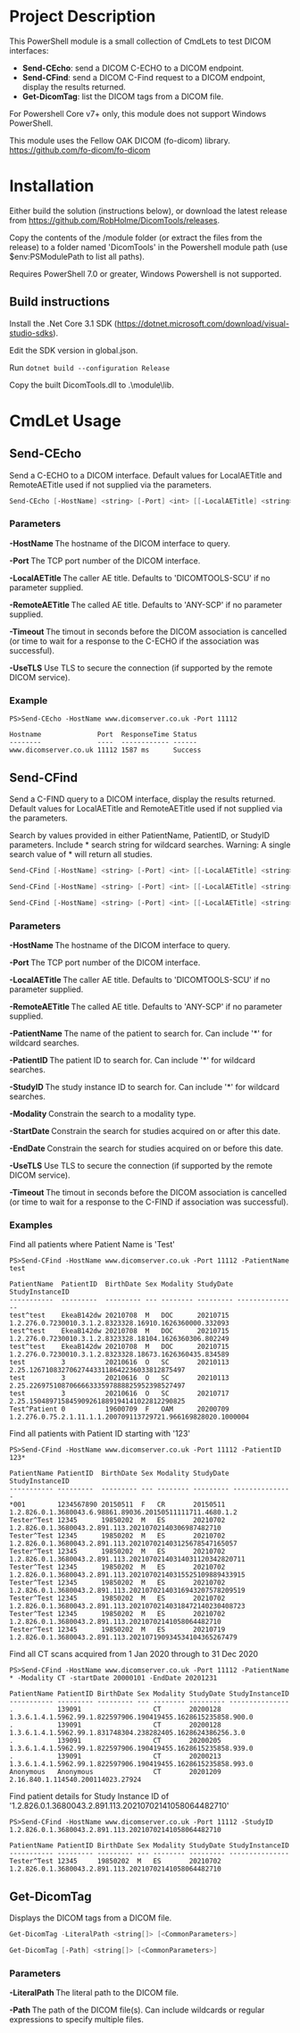 # Project Description
This PowerShell module is a small collection of CmdLets to test DICOM interfaces:

* __Send-CEcho__: send a DICOM C-ECHO to a DICOM endpoint.
* __Send-CFind__: send a DICOM C-Find request to a DICOM endpoint, display the results returned.
* __Get-DicomTag__: list the DICOM tags from a DICOM file.

For Powershell Core v7+ only, this module does not support Windows PowerShell.

This module uses the Fellow OAK DICOM (fo-dicom) library. https://github.com/fo-dicom/fo-dicom

# Installation 
Either build the solution (instructions below), or download the latest release from https://github.com/RobHolme/DicomTools/releases. 

Copy the contents of the /module folder (or extract the files from the release) to a folder named 'DicomTools' in the Powershell module path (use $env:PSModulePath to list all paths). 

Requires PowerShell 7.0 or greater, Windows Powershell is not supported.
## Build instructions
Install the .Net Core 3.1 SDK (https://dotnet.microsoft.com/download/visual-studio-sdks). 

Edit the SDK version in global.json. 

Run ```dotnet build --configuration Release```

Copy the built DicomTools.dll to .\module\lib.


# CmdLet Usage 

## Send-CEcho
Send a C-ECHO to a DICOM interface. Default values for LocalAETitle and RemoteAETitle used if not supplied via the parameters.
```Powershell
Send-CEcho [-HostName] <string> [-Port] <int> [[-LocalAETitle] <string>] [[-RemoteAETitle] <string>] [[-UseTLS]] [<CommonParameters>]
```
### Parameters
__-HostName <string>__ The hostname of the DICOM interface to query.

__-Port <int>__ The TCP port number of the DICOM interface.

__-LocalAETitle <string>__  The caller AE title. Defaults to 'DICOMTOOLS-SCU' if no parameter supplied.

__-RemoteAETitle <string>__ The called AE title. Defaults to 'ANY-SCP' if no parameter supplied.

__-Timeout <int>__ The timout in seconds before the DICOM association is cancelled (or time to wait for a response to the C-ECHO if the association was successful).

__-UseTLS__ Use TLS to secure the connection (if supported by the remote DICOM service).

### Example
```
PS>Send-CEcho -HostName www.dicomserver.co.uk -Port 11112

Hostname              Port  ResponseTime Status
--------              ----  ------------ ------
www.dicomserver.co.uk 11112 1587 ms      Success
```


## Send-CFind
Send a C-FIND query to a DICOM interface, display the results returned. Default values for LocalAETitle and RemoteAETitle used if not supplied via the parameters.

Search by values provided in either PatientName, PatientID, or StudyID parameters. Include * search string for wildcard searches. Warning: A single search value of * will return all studies.

```Powershell
Send-CFind [-HostName] <string> [-Port] <int> [[-LocalAETitle] <string>] [[-RemoteAETitle] <string>] [-PatientName] <string> [[-Modality] <string>] [[-StartDate] <string>] [[-EndDate] <string>] [[-UseTLS]] [[-Timeout] <int>] [<CommonParameters>]

Send-CFind [-HostName] <string> [-Port] <int> [[-LocalAETitle] <string>] [[-RemoteAETitle] <string>] [-PatientID] <string> [[-Modality] <string>] [[-StartDate] <string>] [[-EndDate] <string>] [[-UseTLS]] [[-Timeout] <int>] [<CommonParameters>]

Send-CFind [-HostName] <string> [-Port] <int> [[-LocalAETitle] <string>] [[-RemoteAETitle] <string>] [-StudyID] <string> [[-Modality] <string>] [[-StartDate] <string>] [[-EndDate] <string>] [[-UseTLS]] [[-Timeout] <int>] [<CommonParameters>]
```

### Parameters
__-HostName <string>__ The hostname of the DICOM interface to query.

__-Port <int>__ The TCP port number of the DICOM interface.

__-LocalAETitle <string>__  The caller AE title. Defaults to 'DICOMTOOLS-SCU' if no parameter supplied.

__-RemoteAETitle <string>__ The called AE title. Defaults to 'ANY-SCP' if no parameter supplied.

__-PatientName <string>__ The name of the patient to search for. Can include '*' for wildcard searches.

__-PatientID <string>__ The patient ID to search for. Can include '*' for wildcard searches.

__-StudyID <string>__ The study instance ID to search for. Can include '*' for wildcard searches.

__-Modality <string>__ Constrain the search to a modality type.

__-StartDate <string>__ Constrain the search for studies acquired on or after this date.

__-EndDate <string>__ Constrain the search for studies acquired on or before this date.

__-UseTLS__ Use TLS to secure the connection (if supported by the remote DICOM service).

__-Timeout <int>__ The timout in seconds before the DICOM association is cancelled (or time to wait for a response to the C-FIND if association was successful).

### Examples
Find all patients where Patient Name is 'Test'
```
PS>Send-CFind -HostName www.dicomserver.co.uk -Port 11112 -PatientName test

PatientName  PatientID  BirthDate Sex Modality StudyDate StudyInstanceID
-----------  ---------  --------- --- -------- --------- ---------------
test^test    EkeaB142dw 20210708  M   DOC      20210715  1.2.276.0.7230010.3.1.2.8323328.16910.1626360000.332093
test^test    EkeaB142dw 20210708  M   DOC      20210715  1.2.276.0.7230010.3.1.2.8323328.18104.1626360306.802249
test^test    EkeaB142dw 20210708  M   DOC      20210715  1.2.276.0.7230010.3.1.2.8323328.18673.1626360435.834589
test         3          20210616  O   SC       20210113  2.25.126710832706274433118642236033812875497
test         3          20210616  O   SC       20210113  2.25.226975108706666333597888825952398527497
test         3          20210616  O   SC       20210717  2.25.150489715845909261889194141022812290825
Test^Patient 0          19600709  F   OAM      20200709  1.2.276.0.75.2.1.11.1.1.200709113729721.966169828020.1000004
```

Find all patients with Patient ID starting with '123'
```
PS>Send-CFind -HostName www.dicomserver.co.uk -Port 11112 -PatientID 123*

PatientName PatientID  BirthDate Sex Modality StudyDate StudyInstanceID
----------- ---------  --------- --- -------- --------- ---------------
*001        1234567890 20150511  F   CR       20150511  1.2.826.0.1.3680043.6.98861.89036.20150511111711.4680.1.2
Tester^Test 12345      19850202  M   ES       20210702  1.2.826.0.1.3680043.2.891.113.20210702140306987482710
Tester^Test 12345      19850202  M   ES       20210702  1.2.826.0.1.3680043.2.891.113.202107021403125678547165057
Tester^Test 12345      19850202  M   ES       20210702  1.2.826.0.1.3680043.2.891.113.20210702140314031120342820711
Tester^Test 12345      19850202  M   ES       20210702  1.2.826.0.1.3680043.2.891.113.20210702140315525109889433915
Tester^Test 12345      19850202  M   ES       20210702  1.2.826.0.1.3680043.2.891.113.20210702140316943207578209519
Tester^Test 12345      19850202  M   ES       20210702  1.2.826.0.1.3680043.2.891.113.20210702140318472140230408723
Tester^Test 12345      19850202  M   ES       20210702  1.2.826.0.1.3680043.2.891.113.20210702141058064482710
Tester^Test 12345      19850202  M   ES       20210719  1.2.826.0.1.3680043.2.891.113.202107190934534104365267479
```

Find all CT scans acquired from 1 Jan 2020 through to 31 Dec 2020
```
PS>Send-CFind -HostName www.dicomserver.co.uk -Port 11112 -PatientName * -Modality CT -startDate 20000101 -EndDate 20201231 

PatientName PatientID BirthDate Sex Modality StudyDate StudyInstanceID
----------- --------- --------- --- -------- --------- ---------------
.           139091                  CT       20200128  1.3.6.1.4.1.5962.99.1.822597906.190419455.1628615235858.900.0
.           139091                  CT       20200128  1.3.6.1.4.1.5962.99.1.831748304.238282405.1628624386256.3.0
.           139091                  CT       20200205  1.3.6.1.4.1.5962.99.1.822597906.190419455.1628615235858.939.0
.           139091                  CT       20200213  1.3.6.1.4.1.5962.99.1.822597906.190419455.1628615235858.993.0
Anonymous   Anonymous               CT       20201209  2.16.840.1.114540.200114023.27924
```

Find patient details for Study Instance ID of '1.2.826.0.1.3680043.2.891.113.20210702141058064482710'
```
PS>Send-CFind -HostName www.dicomserver.co.uk -Port 11112 -StudyID 1.2.826.0.1.3680043.2.891.113.20210702141058064482710

PatientName PatientID BirthDate Sex Modality StudyDate StudyInstanceID
----------- --------- --------- --- -------- --------- ---------------
Tester^Test 12345     19850202  M   ES       20210702  1.2.826.0.1.3680043.2.891.113.20210702141058064482710
```


## Get-DicomTag
Displays the DICOM tags from a DICOM file. 

```Powershell
Get-DicomTag -LiteralPath <string[]> [<CommonParameters>]

Get-DicomTag [-Path] <string[]> [<CommonParameters>]
```

### Parameters
__-LiteralPath <string>__ The literal path to the DICOM file.

__-Path <string>__ The path of the DICOM file(s). Can include wildcards or regular expressions to specify multiple files.  
